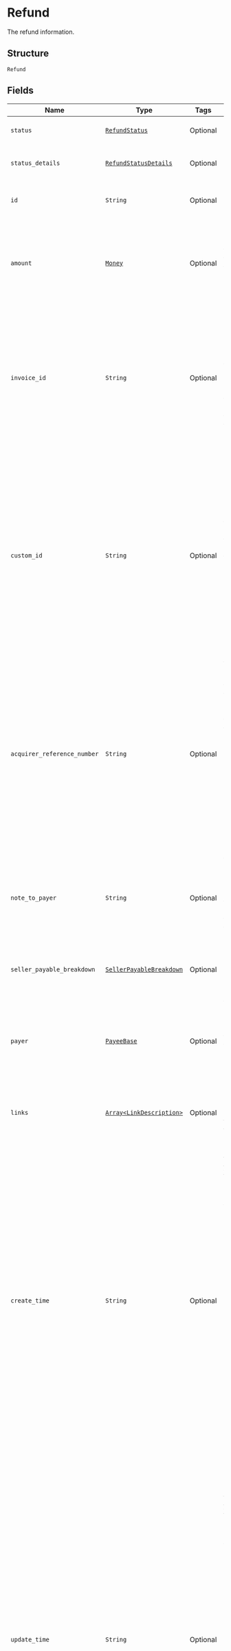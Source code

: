 
# Refund

The refund information.

## Structure

`Refund`

## Fields

| Name | Type | Tags | Description |
|  --- | --- | --- | --- |
| `status` | [`RefundStatus`](../../doc/models/refund-status.md) | Optional | The status of the refund. |
| `status_details` | [`RefundStatusDetails`](../../doc/models/refund-status-details.md) | Optional | The details of the refund status. |
| `id` | `String` | Optional | The PayPal-generated ID for the refund. |
| `amount` | [`Money`](../../doc/models/money.md) | Optional | The currency and amount for a financial transaction, such as a balance or payment due. |
| `invoice_id` | `String` | Optional | The API caller-provided external invoice number for this order. Appears in both the payer's transaction history and the emails that the payer receives. |
| `custom_id` | `String` | Optional | The API caller-provided external ID. Used to reconcile API caller-initiated transactions with PayPal transactions. Appears in transaction and settlement reports.<br><br>**Constraints**: *Minimum Length*: `1`, *Maximum Length*: `255`, *Pattern*: `^[A-Za-z0-9-_.,]*$` |
| `acquirer_reference_number` | `String` | Optional | Reference ID issued for the card transaction. This ID can be used to track the transaction across processors, card brands and issuing banks.<br><br>**Constraints**: *Minimum Length*: `1`, *Maximum Length*: `36`, *Pattern*: `^[a-zA-Z0-9]+$` |
| `note_to_payer` | `String` | Optional | The reason for the refund. Appears in both the payer's transaction history and the emails that the payer receives. |
| `seller_payable_breakdown` | [`SellerPayableBreakdown`](../../doc/models/seller-payable-breakdown.md) | Optional | The breakdown of the refund. |
| `payer` | [`PayeeBase`](../../doc/models/payee-base.md) | Optional | The details for the merchant who receives the funds and fulfills the order. The merchant is also known as the payee. |
| `links` | [`Array<LinkDescription>`](../../doc/models/link-description.md) | Optional | An array of related [HATEOAS links](/docs/api/reference/api-responses/#hateoas-links). |
| `create_time` | `String` | Optional | The date and time, in [Internet date and time format](https://tools.ietf.org/html/rfc3339#section-5.6). Seconds are required while fractional seconds are optional. Note: The regular expression provides guidance but does not reject all invalid dates.<br><br>**Constraints**: *Minimum Length*: `20`, *Maximum Length*: `64`, *Pattern*: `^[0-9]{4}-(0[1-9]\|1[0-2])-(0[1-9]\|[1-2][0-9]\|3[0-1])[T,t]([0-1][0-9]\|2[0-3]):[0-5][0-9]:([0-5][0-9]\|60)([.][0-9]+)?([Zz]\|[+-][0-9]{2}:[0-9]{2})$` |
| `update_time` | `String` | Optional | The date and time, in [Internet date and time format](https://tools.ietf.org/html/rfc3339#section-5.6). Seconds are required while fractional seconds are optional. Note: The regular expression provides guidance but does not reject all invalid dates.<br><br>**Constraints**: *Minimum Length*: `20`, *Maximum Length*: `64`, *Pattern*: `^[0-9]{4}-(0[1-9]\|1[0-2])-(0[1-9]\|[1-2][0-9]\|3[0-1])[T,t]([0-1][0-9]\|2[0-3]):[0-5][0-9]:([0-5][0-9]\|60)([.][0-9]+)?([Zz]\|[+-][0-9]{2}:[0-9]{2})$` |

## Example (as JSON)

```json
{
  "status": "CANCELLED",
  "status_details": {
    "reason": "ECHECK"
  },
  "id": "id6",
  "amount": {
    "currency_code": "currency_code6",
    "value": "value0"
  },
  "invoice_id": "invoice_id6"
}
```

